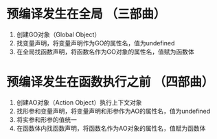# 预编译发生在全局 （三部曲）
1. 创建GO对象（Global Object）
2. 找变量声明，将变量声明作为GO的属性名，值为undefined
3. 在全局找函数声明，将函数名作为GO对象的属性名，值赋为函数体

# 预编译发生在函数执行之前 （四部曲）
1. 创建AO对象（Action Object）执行上下文对象
2. 找形参和变量声明，将变量声明和形参作为AO的属性名，值为undefined
3. 将实参和形参的值统一
4. 在函数体内找函数声明，将函数名作为AO对象的属性名，值赋为函数体
